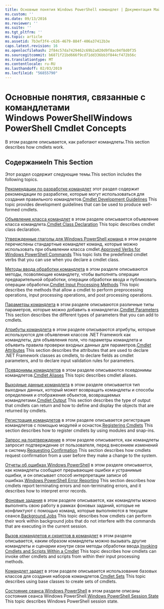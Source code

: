 ```yaml
---
title: Основные понятия Windows PowerShell командлет | Документация Майкрософт
ms.custom: ''
ms.date: 09/13/2016
ms.reviewer: ''
ms.suite: ''
ms.tgt_pltfrm: ''
ms.topic: article
ms.assetid: 7b3ef3f4-c626-4679-884f-406a37412b3e
caps.latest.revision: 16
ms.openlocfilehash: 2f84c57da7429462c69b2a020d9f8ac04f8d0f35
ms.sourcegitcommit: b6871f21bd666f9cd71dd336bb3f844cf472b56c
ms.translationtype: MT
ms.contentlocale: ru-RU
ms.lasthandoff: 02/03/2019
ms.locfileid: "56855790"
---
```

# <a name="windows-powershell-cmdlet-concepts"></a><span data-ttu-id="6cd1a-102">Основные понятия, связанные с командлетами Windows PowerShell</span><span class="sxs-lookup"><span data-stu-id="6cd1a-102">Windows PowerShell Cmdlet Concepts</span></span>

<span data-ttu-id="6cd1a-103">В этом разделе описывается, как работают командлеты.</span><span class="sxs-lookup"><span data-stu-id="6cd1a-103">This section describes how cmdlets work.</span></span>

## <a name="in-this-section"></a><span data-ttu-id="6cd1a-104">Содержание</span><span class="sxs-lookup"><span data-stu-id="6cd1a-104">In This Section</span></span>

<span data-ttu-id="6cd1a-105">Этот раздел содержит следующие темы.</span><span class="sxs-lookup"><span data-stu-id="6cd1a-105">This section includes the following topics.</span></span>

<span data-ttu-id="6cd1a-106">[Рекомендации по разработке командлет](./cmdlet-development-guidelines.md) этот раздел содержит рекомендации по разработке, которые могут использоваться для создания правильного командлетов.</span><span class="sxs-lookup"><span data-stu-id="6cd1a-106">[Cmdlet Development Guidelines](./cmdlet-development-guidelines.md) This topic provides development guidelines that can be used to produce well-formed cmdlets.</span></span>

<span data-ttu-id="6cd1a-107">[Объявление класса командлет](./cmdlet-class-declaration.md) в этом разделе описывается объявление класса командлета.</span><span class="sxs-lookup"><span data-stu-id="6cd1a-107">[Cmdlet Class Declaration](./cmdlet-class-declaration.md) This topic describes cmdlet class declaration.</span></span>

<span data-ttu-id="6cd1a-108">[Утвержденные глаголы для Windows PowerShell команд](./approved-verbs-for-windows-powershell-commands.md) в этом разделе перечислены стандартные командлет команд, которые можно использовать при объявлении класса cmdlet.</span><span class="sxs-lookup"><span data-stu-id="6cd1a-108">[Approved Verbs for Windows PowerShell Commands](./approved-verbs-for-windows-powershell-commands.md) This topic lists the predefined cmdlet verbs that you can use when you declare a cmdlet class.</span></span>

<span data-ttu-id="6cd1a-109">[Методы ввода обработки командлета](./cmdlet-input-processing-methods.md) в этом разделе описываются методы, позволяющие командлету, чтобы выполнять операции предварительной обработки, операции обработки ввода и публиковать операции обработки.</span><span class="sxs-lookup"><span data-stu-id="6cd1a-109">[Cmdlet Input Processing Methods](./cmdlet-input-processing-methods.md) This topic describes the methods that allow a cmdlet to perform preprocessing operations, input processing operations, and post processing operations.</span></span>

<span data-ttu-id="6cd1a-110">[Параметры командлета](./cmdlet-parameters.md) в этом разделе описываются различные типы параметров, которые можно добавить в командлетах.</span><span class="sxs-lookup"><span data-stu-id="6cd1a-110">[Cmdlet Parameters](./cmdlet-parameters.md) This section describes the different types of parameters that you can add to cmdlets.</span></span>

<span data-ttu-id="6cd1a-111">[Атрибуты командлета](./cmdlet-attributes.md) в этом разделе описываются атрибуты, которые используются для объявления классов .NET Framework как командлеты, для объявления поля, что параметры командлета и объявить правила проверки входных данных для параметров.</span><span class="sxs-lookup"><span data-stu-id="6cd1a-111">[Cmdlet Attributes](./cmdlet-attributes.md) This section describes the attributes that are used to declare .NET Framework classes as cmdlets, to declare fields as cmdlet parameters, and to declare input validation rules for parameters.</span></span>

<span data-ttu-id="6cd1a-112">[Псевдонимы командлетов](./cmdlet-aliases.md) в этом разделе описываются псевдонимы командлетов.</span><span class="sxs-lookup"><span data-stu-id="6cd1a-112">[Cmdlet Aliases](./cmdlet-aliases.md) This topic describes cmdlet aliases.</span></span>

<span data-ttu-id="6cd1a-113">[Выходные данные командлета](./cmdlet-output.md) в этом разделе описывается тип выходных данных, который может возвращать командлеты и способы определения и отображения объектов, возвращаемых командлетами.</span><span class="sxs-lookup"><span data-stu-id="6cd1a-113">[Cmdlet Output](./cmdlet-output.md) This section describes the type of output that cmdlets can return and how to define and display the objects that are returned by cmdlets.</span></span>

<span data-ttu-id="6cd1a-114">[Регистрация командлетов](./modules-and-snap-ins.md) в этом разделе описывается регистрация командлетов с помощью модулей и оснасток.</span><span class="sxs-lookup"><span data-stu-id="6cd1a-114">[Registering Cmdlets](./modules-and-snap-ins.md) This section describes how to register cmdlets by using modules and snap-ins.</span></span>

<span data-ttu-id="6cd1a-115">[Запрос на подтверждение](./requesting-confirmation-from-cmdlets.md) в этом разделе описывается, как командлеты запросит подтверждение от пользователя, перед внесением изменений в систему.</span><span class="sxs-lookup"><span data-stu-id="6cd1a-115">[Requesting Confirmation](./requesting-confirmation-from-cmdlets.md) This section describes how cmdlets request confirmation from a user before they make a change to the system.</span></span>

<span data-ttu-id="6cd1a-116">[Отчеты об ошибках Windows PowerShell](./error-reporting-concepts.md) в этом разделе описывается, как командлеты сообщают прерывающие ошибки и устранимые ошибки, и он описывает способ интерпретации записи об ошибках.</span><span class="sxs-lookup"><span data-stu-id="6cd1a-116">[Windows PowerShell Error Reporting](./error-reporting-concepts.md) This section describes how cmdlets report terminating errors and non-terminating errors, and it describes how to interpret error records.</span></span>

<span data-ttu-id="6cd1a-117">[Фоновые задания](./background-jobs.md) в этом разделе описывается, как командлеты можно выполнять свою работу в рамках фоновых заданий, которые не конфликтуют с помощью команд, которые выполняются в текущем сеансе.</span><span class="sxs-lookup"><span data-stu-id="6cd1a-117">[Background Jobs](./background-jobs.md) This topic describes how cmdlets can perform their work within background jobs that do not interfere with the commands that are executing in the current session.</span></span>

<span data-ttu-id="6cd1a-118">[Вызов командлетов и скриптов в командлет](./invoking-cmdlets-and-scripts-within-a-cmdlet.md) в этом разделе описывается, каким образом командлеты можно вызывать другие командлеты и сценарии изнутри свои методы обработки ввода.</span><span class="sxs-lookup"><span data-stu-id="6cd1a-118">[Invoking Cmdlets and Scripts Within a Cmdlet](./invoking-cmdlets-and-scripts-within-a-cmdlet.md) This topic describes how cmdlets can invoke other cmdlets and scripts from within their input processing methods.</span></span>

<span data-ttu-id="6cd1a-119">[Командлет задает](./cmdlet-sets.md) в этом разделе описывается использование базовых классов для создания наборов командлетов.</span><span class="sxs-lookup"><span data-stu-id="6cd1a-119">[Cmdlet Sets](./cmdlet-sets.md) This topic describes using base classes to create sets of cmdlets.</span></span>

<span data-ttu-id="6cd1a-120">[Состояние сеанса Windows PowerShell](./windows-powershell-session-state.md) в этом разделе описаны состояния сеанса Windows PowerShell.</span><span class="sxs-lookup"><span data-stu-id="6cd1a-120">[Windows PowerShell Session State](./windows-powershell-session-state.md) This topic describes Windows PowerShell session state.</span></span>
